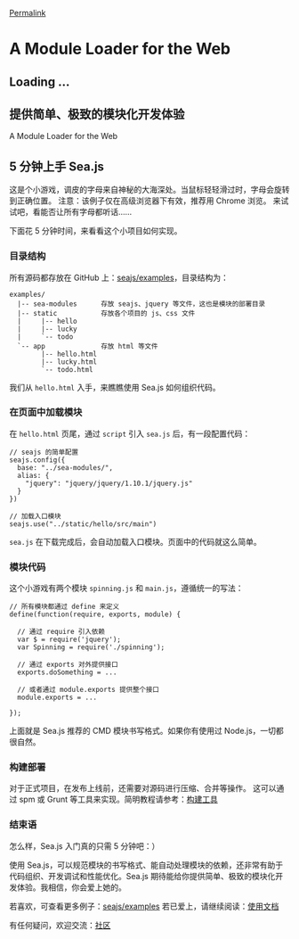 [Permalink](http://seajs.org/docs/ "Permalink to A Module Loader for the Web")

# A Module Loader for the Web

## Loading ...

## 提供简单、极致的模块化开发体验

A Module Loader for the Web

## 5 分钟上手 Sea.js

这是个小游戏，调皮的字母来自神秘的大海深处。当鼠标轻轻滑过时，字母会旋转到正确位置。
注意：该例子仅在高级浏览器下有效，推荐用 Chrome 浏览。
来试试吧，看能否让所有字母都听话……

下面花 5 分钟时间，来看看这个小项目如何实现。

### 目录结构

所有源码都存放在 GitHub 上：[seajs/examples][1]，目录结构为：


    examples/
      |-- sea-modules      存放 seajs、jquery 等文件，这也是模块的部署目录
      |-- static           存放各个项目的 js、css 文件
      |     |-- hello
      |     |-- lucky
      |     `-- todo
      `-- app              存放 html 等文件
            |-- hello.html
            |-- lucky.html
            `-- todo.html


我们从 `hello.html` 入手，来瞧瞧使用 Sea.js 如何组织代码。

### 在页面中加载模块

在 `hello.html` 页尾，通过 `script` 引入 `sea.js` 后，有一段配置代码：


    // seajs 的简单配置
    seajs.config({
      base: "../sea-modules/",
      alias: {
        "jquery": "jquery/jquery/1.10.1/jquery.js"
      }
    })

    // 加载入口模块
    seajs.use("../static/hello/src/main")


`sea.js` 在下载完成后，会自动加载入口模块。页面中的代码就这么简单。

### 模块代码

这个小游戏有两个模块 `spinning.js` 和 `main.js`，遵循统一的写法：


    // 所有模块都通过 define 来定义
    define(function(require, exports, module) {

      // 通过 require 引入依赖
      var $ = require('jquery');
      var Spinning = require('./spinning');

      // 通过 exports 对外提供接口
      exports.doSomething = ...

      // 或者通过 module.exports 提供整个接口
      module.exports = ...

    });


上面就是 Sea.js 推荐的 CMD 模块书写格式。如果你有使用过 Node.js，一切都很自然。

### 构建部署

对于正式项目，在发布上线前，还需要对源码进行压缩、合并等操作。
这可以通过 spm 或 Grunt 等工具来实现。简明教程请参考：[构建工具][2]

### 结束语

怎么样，Sea.js 入门真的只需 5 分钟吧：）

使用 Sea.js，可以规范模块的书写格式、能自动处理模块的依赖，还非常有助于代码组织、开发调试和性能优化。Sea.js 期待能给你提供简单、极致的模块化开发体验。我相信，你会爱上她的。

若喜欢，可查看更多例子：[seajs/examples][3]
若已爱上，请继续阅读：[使用文档][4]

有任何疑问，欢迎交流：[社区][5]

   [1]: https://github.com/seajs/examples
   [2]: https://github.com/seajs/seajs/issues/538
   [3]: http://seajs.github.io/examples
   [4]: http://seajs.org#docs
   [5]: https://github.com/seajs/seajs/issues/271
